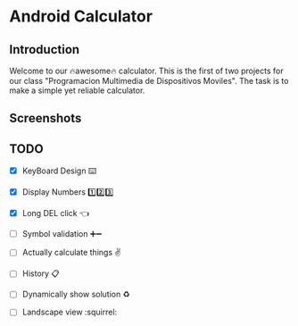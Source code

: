 # Android Calculator
## Introduction 
Welcome to our :fire:awesome:fire: calculator. This is the first of two projects for our class "Programacion Multimedia de Dispositivos Moviles". The task is to make a simple yet reliable calculator.

## Screenshots

## TODO
- [x] KeyBoard Design :keyboard:
- [x] Display Numbers :one::two::three:
- [x] Long DEL click :point_left:
- [ ] Symbol validation :heavy_plus_sign::heavy_minus_sign:
- [ ] Actually calculate things :v:
- [ ] History :clipboard:
- [ ] Dynamically show solution :recycle:
- [ ] Landscape view :squirrel:




